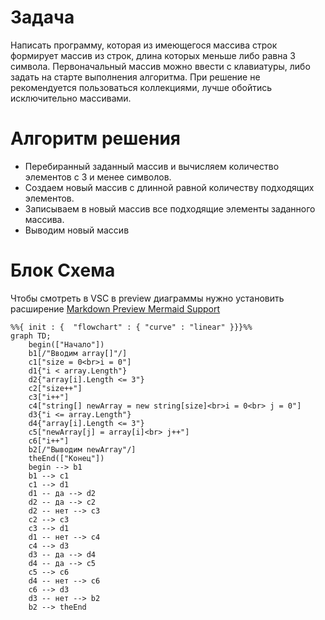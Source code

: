 # Задача

Написать программу, которая из имеющегося массива строк формирует массив из строк, длина которых меньше либо равна 3 символа. Первоначальный массив можно ввести с клавиатуры, либо задать на старте выполнения алгоритма. При решение не рекомендуется пользоваться коллекциями, лучше обойтись исключительно массивами.

# Алгоритм решения

* Перебиранный заданный массив и вычисляем количество элементов с 3 и менее символов.
* Создаем новый массив с длинной равной количеству подходящих элементов.
* Записываем в новый массив все подходящие элементы заданного массива.
* Выводим новый массив


# Блок Схема
Чтобы смотреть в VSC в preview диаграммы нужно установить расширение [Markdown Preview Mermaid Support](https://marketplace.visualstudio.com/items?itemName=bierner.markdown-mermaid)


```mermaid
%%{ init : {  "flowchart" : { "curve" : "linear" }}}%%
graph TD;
    begin(["Начало"]) 
    b1[/"Вводим array[]"/]
    c1["size = 0<br>i = 0"]
    d1{"i < array.Length"}
    d2{"array[i].Length <= 3"}
    c2["size++"]
    c3["i++"]
    c4["string[] newArray = new string[size]<br>i = 0<br> j = 0"]
    d3{"i <= array.Length"}
    d4{"array[i].Length <= 3"}
    c5["newArray[j] = array[i]<br> j++"]
    c6["i++"]
    b2[/"Выводим newArray"/]
    theEnd(["Конец"])
    begin --> b1
    b1 --> c1
    c1 --> d1
    d1 -- да --> d2
    d2 -- да --> c2
    d2 -- нет --> c3
    c2 --> c3
    c3 --> d1
    d1 -- нет --> c4
    c4 --> d3
    d3 -- да --> d4
    d4 -- да --> c5
    c5 --> c6
    d4 -- нет --> c6
    c6 --> d3
    d3 -- нет --> b2
    b2 --> theEnd
    
```
